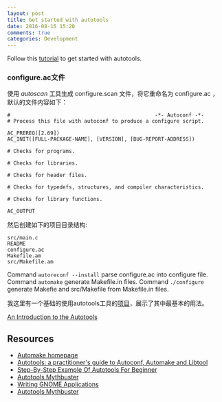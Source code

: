 ```yaml
---
layout: post
title: Get started with autotools
date: 2016-08-15 15:20
comments: true
categories: Development
---
```


Follow this [tutorial](https://www.gnu.org/software/automake/manual/html_node/Hello-World.html#Hello-World) to get started with autotools.

### configure.ac文件

使用 *autoscan* 工具生成 configure.scan 文件，将它重命名为 configure.ac ，默认的文件内容如下：

    #                                               -*- Autoconf -*-
    # Process this file with autoconf to produce a configure script.

    AC_PREREQ([2.69])
    AC_INIT([FULL-PACKAGE-NAME], [VERSION], [BUG-REPORT-ADDRESS])

    # Checks for programs.

    # Checks for libraries.

    # Checks for header files.

    # Checks for typedefs, structures, and compiler characteristics.

    # Checks for library functions.

    AC_OUTPUT

然后创建如下的项目目录结构:

    src/main.c
    README
    configure.ac
    Makefile.am
    src/Makefile.am

Command `autoreconf --install` parse configure.ac into configure file.
Command `automake` generate Makefile.in files.
Command `./configure` generate Makefie and src/Makefile from Makefile.in files.

我这里有一个基础的使用autotools工具的[项目](https://github.com/qichunren/glib-guide/tree/aa04d7151926ee197b7a16c57ddbff4db8673dc7)，展示了其中最基本的用法。

[An Introduction to the Autotools](https://www.gnu.org/software/automake/manual/html_node/Autotools-Introduction.html#Autotools-Introduction)


## Resources

* [Automake homepage](https://www.gnu.org/software/automake/)
* [Autotools: a practitioner's guide to Autoconf, Automake and Libtool](http://freesoftwaremagazine.com/books/autotools_a_guide_to_autoconf_automake_libtool/)
* [Step-By-Step Example Of Autotools For Beginner](http://www.aireadfun.com/blog/2012/12/03/study-automake/)
* [Autotools Mythbuster](https://autotools.io/index.html)
* [Writing GNOME Applications](http://openbooks.sourceforge.net/books/wga/creating-configuration.html)
* [Autotools Mythbuster](https://autotools.io/index.html)
